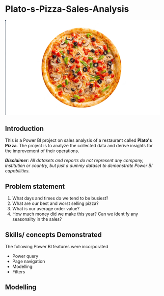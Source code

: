 # Plato-s-Pizza-Sales-Analysis

![](intro-IMAGE.png)

## Introduction
This is a Power BI project on sales analysis of a restaurant called **Plato's Pizza**. 
The project is to analyze the collected data and derive insights for the improvement of their operations.

**_Disclaimer_**: _All datasets and reports do not represent any company, institution or country, but just a dummy dataset to demonstrate Power BI capabilities._

## Problem statement
1. What days and times do we tend to be busiest?
2. What are our best and worst selling pizza?
3. What is our average order value?
4. How much money did we make this year? Can we identify any seasonality in the sales?

## Skills/ concepts Demonstrated
The following Power BI features were incorporated
- Power query
- Page navigation
- Modelling
- Filters

## Modelling



